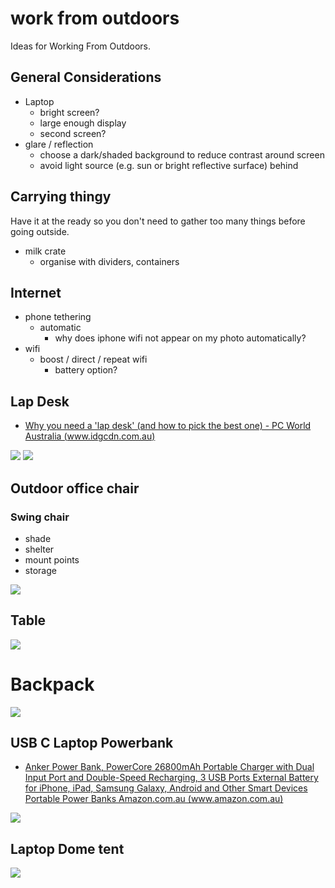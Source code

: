# work from outdoors


Ideas for Working From Outdoors.

## General Considerations

- Laptop
    - bright screen?
    - large enough display
    - second screen?
- glare / reflection
    - choose a dark/shaded background to reduce contrast around screen
    - avoid light source (e.g. sun or bright reflective surface) behind

## Carrying thingy

Have it at the ready so you don't need to gather too many things before going outside.

- milk crate
    - organise with dividers, containers

## Internet

- phone tethering
    - automatic
        - why does iphone wifi not appear on my photo automatically?
- wifi
    - boost / direct / repeat wifi
        - battery option?

## Lap Desk

- [Why you need a 'lap desk' (and how to pick the best one) - PC World Australia (www.idgcdn.com.au)](https://www.idgcdn.com.au/article/688550/)

![](assets/Pasted%20image%2020221108075442.png)
![](assets/Pasted%20image%2020221108075341.png)


## Outdoor office chair

### Swing chair

- shade
- shelter
- mount points
- storage

![](assets/Pasted%20image%2020221108091713.png)


## Table

![](assets/Pasted%20image%2020221108073403.png)

# Backpack

![](assets/Pasted%20image%2020221108073241.png)


## USB C Laptop Powerbank

- [Anker Power Bank, PowerCore 26800mAh Portable Charger with Dual Input Port and Double-Speed Recharging, 3 USB Ports External Battery for iPhone, iPad, Samsung Galaxy, Android and Other Smart Devices Portable Power Banks Amazon.com.au (www.amazon.com.au)](https://www.amazon.com.au/Anker-Powercore-Portable-Double-Speed-Recharging/dp/B01JIWQPMW/ref=sr_1_7?crid=QCL58P8PBT2W&keywords=anker+powerbank&qid=1667853802&qu=eyJxc2MiOiI0LjQyIiwicXNhIjoiNC4wNiIsInFzcCI6IjMuNjkifQ%3D%3D&s=electronics&sprefix=anker+powerbank%2Celectronics%2C269&sr=1-7)

![](assets/Pasted%20image%2020221108074937.png)

## Laptop Dome tent

![](assets/Pasted%20image%2020221108075206.png)